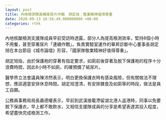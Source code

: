 ```yaml
---
layout: post
title: 內地檢測隊員稱穿尿片作戰　胡定旭︰敬業精神值得尊重
date: 2020-09-13 16:56:49.000000000 +08:00
categories: rthk
---
```


內地核酸檢測支援隊成員早前受訪時透露，部分人為提高檢測效率，堅持8個小時不用餐，甚至穿著尿片「連續作戰」。負責實驗室運作的華昇診斷中心董事長胡定旭在本台節目《城市論壇》形容，「國家隊敬業精神好值得尊重」。

胡定旭指，由於保護袍的穿著有指定要求，如廁前後穿著及脫下保護袍的程序十分浪費時間，因此8小時不如廁，的確預備了紙尿片。

醫學界立法會議員陳沛然表示，明白更換保護衣時有感染風險，但有關做法不理想，應該適當安排休息時間。胡定旭澄清，有安排膳食及如廁等的時段，做法是員工自願。

公務員事務局局長聶德權表示，早前到武漢接載滯留湖北港人返港時，同事以免要脫下保護衣，早上都不敢飲水，又相信支援隊成員的分享是希望表達其投入程度，希望盡快完成檢測工作。
